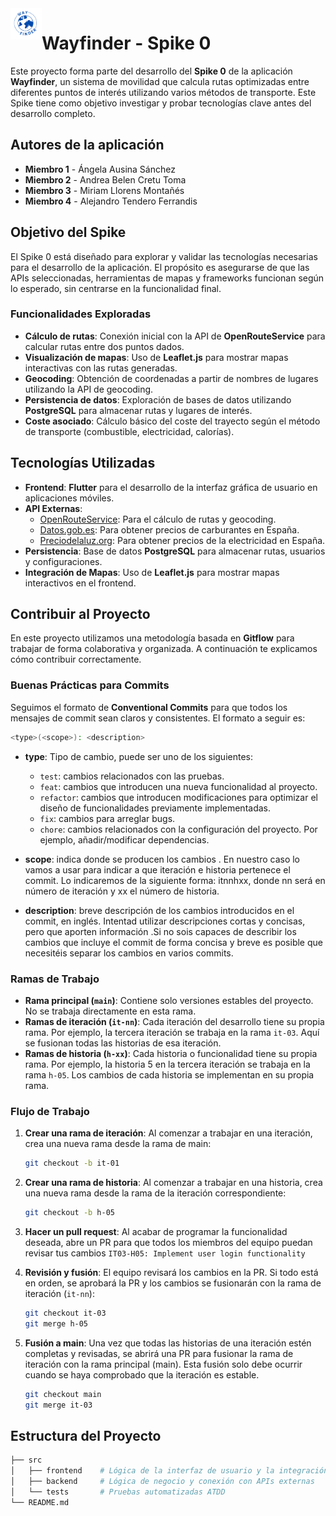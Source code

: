 <img src="./assets/logo.png" alt="Wayfinder Logo" width="50" align="left">

# Wayfinder - Spike 0

Este proyecto forma parte del desarrollo del **Spike 0** de la aplicación **Wayfinder**, un sistema de movilidad que calcula rutas optimizadas entre diferentes puntos de interés utilizando varios métodos de transporte. Este Spike tiene como objetivo investigar y probar tecnologías clave antes del desarrollo completo.

## Autores de la aplicación

- **Miembro 1** - Ángela Ausina Sánchez
- **Miembro 2** - Andrea Belen Cretu Toma
- **Miembro 3** - Miriam Llorens Montañés
- **Miembro 4** - Alejandro Tendero Ferrandis

## Objetivo del Spike

El Spike 0 está diseñado para explorar y validar las tecnologías necesarias para el desarrollo de la aplicación. El propósito es asegurarse de que las APIs seleccionadas, herramientas de mapas y frameworks funcionan según lo esperado, sin centrarse en la funcionalidad final.

### Funcionalidades Exploradas

- **Cálculo de rutas**: Conexión inicial con la API de **OpenRouteService** para calcular rutas entre dos puntos dados.
- **Visualización de mapas**: Uso de **Leaflet.js** para mostrar mapas interactivas con las rutas generadas.
- **Geocoding**: Obtención de coordenadas a partir de nombres de lugares utilizando la API de geocoding.
- **Persistencia de datos**: Exploración de bases de datos utilizando **PostgreSQL** para almacenar rutas y lugares de interés.
- **Coste asociado**: Cálculo básico del coste del trayecto según el método de transporte (combustible, electricidad, calorías).

## Tecnologías Utilizadas

- **Frontend**: **Flutter** para el desarrollo de la interfaz gráfica de usuario en aplicaciones móviles.
- **API Externas**:
  - [OpenRouteService](https://openrouteservice.org/): Para el cálculo de rutas y geocoding.
  - [Datos.gob.es](https://datos.gob.es/es/catalogo/e05068001-precio-de-carburantes-en-las-gasolineras-espanolas): Para obtener precios de carburantes en España.
  - [Preciodelaluz.org](https://api.preciodelaluz.org): Para obtener precios de la electricidad en España.
- **Persistencia**: Base de datos **PostgreSQL** para almacenar rutas, usuarios y configuraciones.
- **Integración de Mapas**: Uso de **Leaflet.js** para mostrar mapas interactivos en el frontend.

## Contribuir al Proyecto

En este proyecto utilizamos una metodología basada en **Gitflow** para trabajar de forma colaborativa y organizada. A continuación te explicamos cómo contribuir correctamente.

### Buenas Prácticas para Commits
Seguimos el formato de **Conventional Commits** para que todos los mensajes de commit sean claros y consistentes. El formato a seguir es:

```bash
<type>(<scope>): <description>
```

- **type**: Tipo de cambio, puede ser uno de los siguientes:
  - `test`: cambios relacionados con las pruebas.
  - `feat`: cambios que introducen una nueva funcionalidad al proyecto.
  - `refactor`: cambios que introducen modificaciones para optimizar el diseño de funcionalidades previamente implementadas.
  - `fix`:  cambios para arreglar bugs.
  - `chore`: cambios relacionados con la configuración del proyecto. Por ejemplo, añadir/modificar dependencias.

- **scope**: indica donde se producen los cambios . En nuestro caso lo vamos a usar para indicar a que iteración e historia pertenece el commit. Lo indicaremos de la siguiente forma: itnnhxx, donde nn será en número de iteración y xx el número de historia.

- **description**: breve descripción de los cambios introducidos en el commit, en inglés. Intentad utilizar descripciones cortas y concisas, pero que aporten información .Si no sois capaces de describir los cambios que incluye el commit de forma concisa y breve es posible que necesitéis separar los cambios en varios commits.

### Ramas de Trabajo
- **Rama principal (`main`)**: Contiene solo versiones estables del proyecto. No se trabaja directamente en esta rama.
- **Ramas de iteración (`it-nn`)**: Cada iteración del desarrollo tiene su propia rama. Por ejemplo, la tercera iteración se trabaja en la rama `it-03`. Aquí se fusionan todas las historias de esa iteración.
- **Ramas de historia (`h-xx`)**: Cada historia o funcionalidad tiene su propia rama. Por ejemplo, la historia 5 en la tercera iteración se trabaja en la rama `h-05`. Los cambios de cada historia se implementan en su propia rama.

### Flujo de Trabajo
1. **Crear una rama de iteración**: Al comenzar a trabajar en una iteración, crea una nueva rama desde la rama de main:
   ```bash
   git checkout -b it-01

2. **Crear una rama de historia**: Al comenzar a trabajar en una historia, crea una nueva rama desde la rama de la iteración correspondiente:
   ```bash
   git checkout -b h-05

3. **Hacer un pull request**: Al acabar de programar la funcionalidad deseada, abre un PR para que todos los miembros del equipo puedan revisar tus cambios
   `IT03-H05: Implement user login functionality`

4. **Revisión y fusión**: El equipo revisará los cambios en la PR. Si todo está en orden, se aprobará la PR y los cambios se fusionarán con la rama de iteración (`it-nn`):
   ```bash
   git checkout it-03
   git merge h-05
   ```

5. **Fusión a main**: Una vez que todas las historias de una iteración estén completas y revisadas, se abrirá una PR para fusionar la rama de iteración con la rama principal (main). Esta fusión solo debe ocurrir cuando se haya comprobado que la iteración es estable.
   ```bash
   git checkout main
   git merge it-03  
   ```


## Estructura del Proyecto

```bash
├── src
│   ├── frontend    # Lógica de la interfaz de usuario y la integración con Flutter
│   ├── backend     # Lógica de negocio y conexión con APIs externas
│   └── tests       # Pruebas automatizadas ATDD
└── README.md
```

